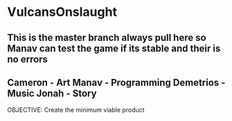 # VulcansOnslaught
This is the master branch always pull here so Manav can test the game if its stable and their is no errors
------------------------------------------------------------------------------------------------------
Cameron - Art 
Manav - Programming
Demetrios - Music
Jonah - Story 
-------------------------------
OBJECTIVE:
  Create the minimum viable product
